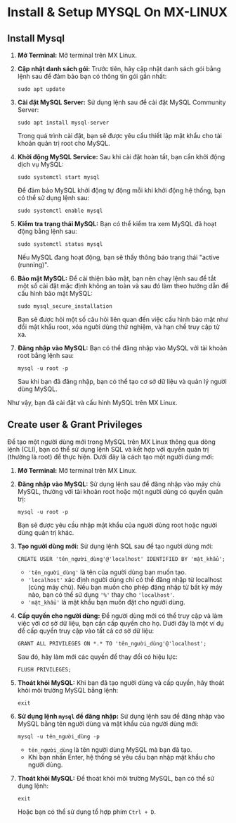# Install & Setup MYSQL On MX-LINUX

## Install Mysql 
1. **Mở Terminal:** Mở terminal trên MX Linux.

2. **Cập nhật danh sách gói:** Trước tiên, hãy cập nhật danh sách gói bằng lệnh sau để đảm bảo bạn có thông tin gói gần nhất:

   ```
   sudo apt update
   ```

3. **Cài đặt MySQL Server:** Sử dụng lệnh sau để cài đặt MySQL Community Server:

   ```
   sudo apt install mysql-server
   ```

   Trong quá trình cài đặt, bạn sẽ được yêu cầu thiết lập mật khẩu cho tài khoản quản trị root cho MySQL.

4. **Khởi động MySQL Service:** Sau khi cài đặt hoàn tất, bạn cần khởi động dịch vụ MySQL:

   ```
   sudo systemctl start mysql
   ```

   Để đảm bảo MySQL khởi động tự động mỗi khi khởi động hệ thống, bạn có thể sử dụng lệnh sau:

   ```
   sudo systemctl enable mysql
   ```

5. **Kiểm tra trạng thái MySQL:** Bạn có thể kiểm tra xem MySQL đã hoạt động bằng lệnh sau:

   ```
   sudo systemctl status mysql
   ```

   Nếu MySQL đang hoạt động, bạn sẽ thấy thông báo trạng thái "active (running)".

6. **Bảo mật MySQL:** Để cải thiện bảo mật, bạn nên chạy lệnh sau để tắt một số cài đặt mặc định không an toàn và sau đó làm theo hướng dẫn để cấu hình bảo mật MySQL:

   ```
   sudo mysql_secure_installation
   ```

   Bạn sẽ được hỏi một số câu hỏi liên quan đến việc cấu hình bảo mật như đổi mật khẩu root, xóa người dùng thử nghiệm, và hạn chế truy cập từ xa.

7. **Đăng nhập vào MySQL:** Bạn có thể đăng nhập vào MySQL với tài khoản root bằng lệnh sau:

   ```
   mysql -u root -p
   ```

   Sau khi bạn đã đăng nhập, bạn có thể tạo cơ sở dữ liệu và quản lý người dùng MySQL.

Như vậy, bạn đã cài đặt và cấu hình MySQL trên MX Linux.

## Create user & Grant Privileges

Để tạo một người dùng mới trong MySQL trên MX Linux thông qua dòng lệnh (CLI), bạn có thể sử dụng lệnh SQL và kết hợp với quyền quản trị (thường là root) để thực hiện. Dưới đây là cách tạo một người dùng mới:

1. **Mở Terminal:** Mở terminal trên MX Linux.

2. **Đăng nhập vào MySQL:** Sử dụng lệnh sau để đăng nhập vào máy chủ MySQL, thường với tài khoản root hoặc một người dùng có quyền quản trị:

   ```
   mysql -u root -p
   ```

   Bạn sẽ được yêu cầu nhập mật khẩu của người dùng root hoặc người dùng quản trị khác.

3. **Tạo người dùng mới:** Sử dụng lệnh SQL sau để tạo người dùng mới:

   ```
   CREATE USER 'tên_người_dùng'@'localhost' IDENTIFIED BY 'mật_khẩu';
   ```

   - `'tên_người_dùng'` là tên của người dùng bạn muốn tạo.
   - `'localhost'` xác định người dùng chỉ có thể đăng nhập từ localhost (cùng máy chủ). Nếu bạn muốn cho phép đăng nhập từ bất kỳ máy nào, bạn có thể sử dụng `'%'` thay cho `'localhost'`.
   - `'mật_khẩu'` là mật khẩu bạn muốn đặt cho người dùng.

4. **Cấp quyền cho người dùng:** Để người dùng mới có thể truy cập và làm việc với cơ sở dữ liệu, bạn cần cấp quyền cho họ. Dưới đây là một ví dụ để cấp quyền truy cập vào tất cả cơ sở dữ liệu:

   ```
   GRANT ALL PRIVILEGES ON *.* TO 'tên_người_dùng'@'localhost';
   ```

   Sau đó, hãy làm mới các quyền để thay đổi có hiệu lực:

   ```
   FLUSH PRIVILEGES;
   ```

5. **Thoát khỏi MySQL:**
   Khi bạn đã tạo người dùng và cấp quyền, hãy thoát khỏi môi trường MySQL bằng lệnh:

   ```
   exit
   ```

6. **Sử dụng lệnh `mysql` để đăng nhập:** Sử dụng lệnh sau để đăng nhập vào MySQL bằng tên người dùng và mật khẩu của người dùng mới:

   ```
   mysql -u tên_người_dùng -p
   ```

   - `tên_người_dùng` là tên người dùng MySQL mà bạn đã tạo.
   - Khi bạn nhấn Enter, hệ thống sẽ yêu cầu bạn nhập mật khẩu cho người dùng.

7. **Thoát khỏi MySQL:** Để thoát khỏi môi trường MySQL, bạn có thể sử dụng lệnh:

   ```
   exit
   ```

   Hoặc bạn có thể sử dụng tổ hợp phím `Ctrl + D`.

